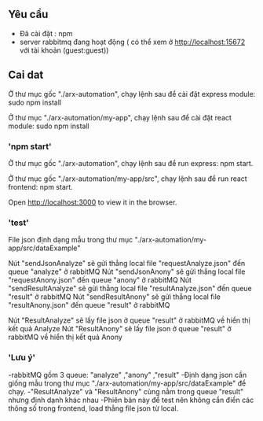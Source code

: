 
## Yêu cầu
- Đã cài đặt : npm
- server rabbitmq đang hoạt động ( có thể xem ở [http://localhost:15672](http://localhost:15672) với tài khoản (guest:guest))

## Cai dat

Ở thư mục gốc "./arx-automation", chạy lệnh sau để cài đặt express module:
sudo npm install


Ở thư mục "./arx-automation/my-app", chạy lệnh sau để cài đặt react module:
sudo npm install

### 'npm start'

Ở thư mục gốc "./arx-automation", chạy lệnh sau để run express:
npm start.<br />

Ở thư mục gốc "./arx-automation/my-app/src", chạy lệnh sau để run react frontend:
npm start.<br />

Open [http://localhost:3000](http://localhost:3000) to view it in the browser.


### 'test'

File json định dạng mẫu trong thư mục "./arx-automation/my-app/src/dataExample"

Nút "sendJsonAnalyze" sẽ gửi thẳng local file "requestAnalyze.json" đến queue "analyze" ở rabbitMQ
Nút "sendJsonAnony" sẽ gửi thẳng local file "requestAnony.json" đến queue "anony" ở rabbitMQ
Nút "sendResultAnalyze" sẽ gửi thẳng local file "resultAnalyze.json" đến queue "result" ở rabbitMQ
Nút "sendResultAnony" sẽ gửi thẳng local file "resultAnony.json" đến queue "result" ở rabbitMQ


Nút "ResultAnalyze" sẽ lấy file json ở queue "result" ở rabbitMQ về hiển thị kết quả Analyze
Nút "ResultAnony" sẽ lấy file json ở queue "result" ở rabbitMQ về hiển thị kết quả Anony

### 'Lưu ý'
-rabbitMQ gồm 3 queue: "analyze" ,"anony"  ,"result"
-Định dạng json cần giống mẫu trong thư mục "./arx-automation/my-app/src/dataExample" để chạy.
-"ResultAnalyze"  và "ResultAnony" cùng nằm trong queue "result" nhưng định dạnh khác nhau
-Phiên bản này để test nên không cần điền các thông số trong frontend, load thẳng file json từ local.


